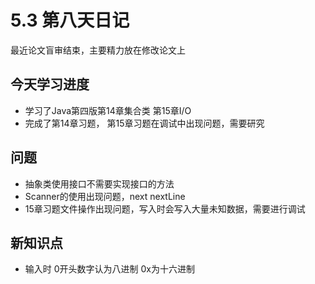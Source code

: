 # 5.3 第八天日记

最近论文盲审结束，主要精力放在修改论文上

## 今天学习进度

* 学习了Java第四版第14章集合类 第15章I/O
* 完成了第14章习题， 第15章习题在调试中出现问题，需要研究

## 问题

* 抽象类使用接口不需要实现接口的方法
* Scanner的使用出现问题，next nextLine
* 15章习题文件操作出现问题，写入时会写入大量未知数据，需要进行调试

## 新知识点

* 输入时 0开头数字认为八进制 0x为十六进制